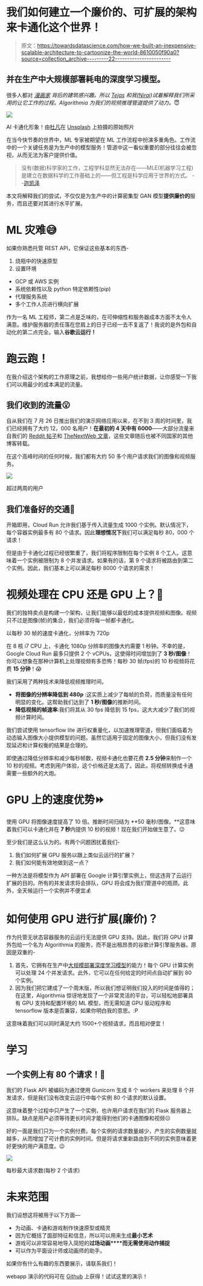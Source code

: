 # 我们如何建立一个廉价的、可扩展的架构来卡通化这个世界！

> 原文：<https://towardsdatascience.com/how-we-built-an-inexpensive-scalable-architecture-to-cartoonize-the-world-8610050f90a0?source=collection_archive---------22----------------------->

## 并在生产中大规模部署耗电的深度学习模型。

很多人都对 [*漫画家*](https://cartoonize-lkqov62dia-de.a.run.app/) *背后的建筑感兴趣。所以* [*Tejas*](https://tjdevworks.github.io/) *和我(*[*Niraj*](https://nirajpandkar.github.io/about/)*)试着解释我们所采用的让它工作的过程。Algorithmia 为我们的视频推理管道提供了动力。*😇

![](img/d3e71b730f886112c8326c69114dfb49.png)

AI 卡通化形象！由[杜凡](https://unsplash.com/@miinyuii?utm_source=unsplash&amp;utm_medium=referral&amp;utm_content=creditCopyText")在 [Unsplash](https://unsplash.com/s/photos/friends?utm_source=unsplash&utm_medium=referral&utm_content=creditCopyText) 上拍摄的原始照片

在当今快节奏的世界中，ML 专家被期望在 ML 工作流程中扮演多重角色。工作流中的一个关键任务是为生产中的模型服务！管道中这一看似重要的部分往往会被忽视，从而无法为客户提供价值。

> 没有(数据)科学家的工作，工程学科显然无法存在——MLE(机器学习工程)是建立在数据科学的工作基础上的——但工程是科学应用于世界的方式。
> --[迦凯泽](/why-we-built-a-platform-for-machine-learning-engineering-not-data-science-54004d5b6e95)

本文将解释我们的尝试，不仅仅是为生产中的计算密集型 GAN 模型**提供廉价的**服务，而且还要对其进行水平扩展。

# ML 灾难😅

如果你熟悉托管 REST API，它保证这些基本的东西-

1.  烧瓶中的快速原型
2.  设置环境

*   GCP 或 AWS 实例
*   系统依赖性以及 python 特定依赖性(pip)
*   代理服务系统
*   多个工作人员进行横向扩展

作为一名 ML 工程师，第二点是乏味的，在可伸缩性和服务器成本方面不太令人满意。维护服务器的责任落在您肩上的日子已经一去不复返了！我说的是外包和自动化的第二点完全。输入**谷歌云运行！**

# 跑云跑！

在我介绍这个架构的工作原理之前，我想给你一些用户统计数据，让你感受一下我们可以用最少的成本满足的流量。

## 我们收到的流量😮

自从我们在 7 月 26 日推出我们的演示网络应用以来，在不到 3 周的时间里，我们已经拥有了大约 12，000 名用户！**在最初的 **4 天**中有 6000**——大部分流量来自我们的 [Reddit 帖子](https://www.reddit.com/r/MachineLearning/comments/hyqmi9/p_cartoonize_your_world/)和 [TheNextWeb 文章](https://thenextweb.com/neural/2020/07/28/this-ai-will-turn-your-ugly-face-into-a-cute-cartoon/)，这些文章随后也被不同国家的其他博客转载。

在这个高峰时间的任何时候，我们都有大约 50 多个用户请求我们的图像和视频服务。

![](img/192867def0e23599b5aa19888a0ed280.png)

超过两周的用户

## 我们准备好的交通💪

开箱即用，Cloud Run 允许我们基于传入流量生成 1000 个实例。默认情况下，每个容器实例最多有 80 个请求。因此**理想情况下**我们可以满足每秒 80，000 个请求！

但是由于卡通化过程已经很繁重了，我们将程序限制在每个实例 8 个工人。这意味着一个实例被限制为 8 个并发请求。如果有的话，第 9 个请求将被路由到第二个实例。因此，我们基本上可以满足每秒 8000 个请求的需求！

# 视频处理在 CPU 还是 GPU 上？🎥

我们的独特卖点是构建一个架构，让我们能够以最低的成本提供视频和图像。视频只不过是图像(帧)的集合，我们必须将每一帧都卡通化。

以每秒 30 帧的速度卡通化，分辨率为 720p

在 8 核 i7 CPU 上，卡通化 1080p 分辨率的图像大约需要 1 秒钟。不幸的是，Google Cloud Run 最多只提供 2 个 vCPUs，这使得时间增加到了 **3 秒/图像**！你可以想象在那种计算机上处理视频有多恐怖！每秒 30 帧(fps)的 10 秒视频将花费 **15 分钟**！😱

我们采用了两种技术来降低视频推理时间。

*   **将图像的分辨率降低到 480p** :这实质上减少了每帧的负荷，而质量没有任何明显的变化。这帮助我们达到了 **1 秒/图像**的推断时间。
*   **降低视频的帧速率**:我们将其从 30 fps 降低到 15 fps，这大大减少了我们的视频计算时间。

我们尝试使用 tensorflow lite 进行权重量化，以加速推理管道，但我们面临着为动态输入图像大小提供模型的问题。虽然它适用于固定的图像大小，但我们没有发现延迟和计算权衡的结果是合理的。

即使通过降低分辨率和减少每秒帧数，视频卡通化也要花费 **2.5 分钟**来制作一个 10 秒的视频。考虑到用户体验，这个价格还是太高了。因此，将视频转换成卡通需要一些额外的大炮。

# GPU 上的速度优势⏩

使用 GPU 将图像速度提高了 10 倍。推断时间归结为 **50 毫秒/图像。**这意味着我们可以卡通化并在 **7 秒**内提供 10 秒的视频！现在我们开始做生意了。😉

至少我们是这么认为的。有两个问题困扰着我们-

1.  我们如何扩展 GPU 服务以跟上类似云运行的扩展？
2.  我们如何能有效地做到这一点？

一种方法是将模型作为 API 部署在 Google 计算引擎实例上，但这违背了云运行扩展的目的。所有的并发请求将会排队，GPU 将会成为我们管道中的瓶颈。此外，全天候运行一个实例并不便宜💰

# 如何使用 GPU 进行扩展(廉价)？

作为托管无状态容器服务的云运行无法提供 GPU 支持。因此，我们将 GPU 计算外包给一个名为 Algorithmia 的服务，而不是出租昂贵的谷歌计算引擎服务器。原因是双重的-

1.  首先，它拥有在生产中[大规模部署深度学习模型](https://algorithmia.com/blog/deploying-machine-learning-at-scale)的能力！每个 GPU 计算实例可以处理 24 个并发请求。此外，它可以在任何给定的时间点自动扩展到 80 个实例。
2.  因为我们把它建成了一个周末版，所以我们想证明我们投入的时间是值得的；在这里，Algorithmia 惊讶地发现了一个非常灵活的平台，可以轻松地部署具有 GPU 支持和配置环境的 ML 模型，而无需知道 GPU 驱动程序和 tensorflow 版本是否兼容，如果你明白我的意思。:P

这意味着我们可以同时满足大约 1500+个视频请求，而且相对便宜！

# 学习

## 一个实例上有 80 个请求！🤔

我们的 Flask API 被编码为通过使用 Gunicorn 生成 8 个 workers 来处理 8 个并发请求，但是我们没有改变云运行中每个实例 80 个请求的默认设置。

这意味着整个过程中只产生了一个实例，也许用户请求在我们的 Flask 服务器上排队。缺点是用户必须等待更长时间才能得到他们的卡通图像和视频☹️

好的一面是我们只为一个实例付费。每个实例的请求数量越少，产生的实例数量就越多，从而增加了可计费的实例时间。但是将请求重新路由到不同的实例意味着更好更快的用户满意度。😉

![](img/a58fce94a0cb3ee29bf7f145813d81c5.png)

每秒最大请求数(每秒 2 个请求)

# 未来范围

我们设想这将被用于以下方面—

*   为动画、卡通和游戏制作快速原型或精灵
*   因为它概括了面部特征和信息，所以可以用来生成**最小艺术**
*   游戏可以非常容易地导入简短的**过场动画****而无需使用动作捕捉**
*   可以作为平面设计师或动画师的助手。

如果你有什么有趣的东西要展示，请联系我们！

webapp 演示的代码可在 [Github](https://github.com/experience-ml/cartoonize) 上获得！试试这里的演示！